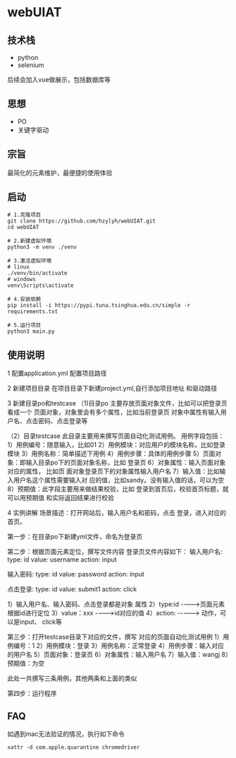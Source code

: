 # webUIAT
## 技术栈
- python
- selenium

后续会加入vue做展示，包括数据库等

## 思想
- PO
- 关键字驱动

## 宗旨
最简化的元素维护，最便捷的使用体验

## 启动
```shell
# 1.克隆项目
git clone https://github.com/hzylyh/webUIAT.git
cd webUIAT

# 2.新建虚拟环境
python3 -m venv ./venv

# 3.激活虚拟环境
# linux
./venv/bin/activate
# windows
venv\Scripts\activate

# 4.安装依赖
pip install -i https://pypi.tuna.tsinghua.edu.cn/simple -r requirements.txt

# 5.运行项目
python3 main.py
```

## 使用说明
1 配置application.yml
配置项目路径

2 新建项目目录
在项目目录下新建project.yml,自行添加项目地址
和驱动路径

3 新建目录po和testcase
（1)目录po
主要存放页面对象文件，比如可以把登录页看成一个
页面对象，对象里会有多个属性，比如当前登录页
对象中属性有输入用户名、点击密码、点击登录等

（2）目录testcase
此目录主要用来撰写页面自动化测试用例。
用例字段包括：
1）用例编号：随意输入，比如01
2）用例模块：对应用户的模块名称，比如登录模块
3）用例名称：简单描述下用例
4）用例步骤：具体的用例步骤
5）页面对象：即输入目录po下的页面对象名称，比如
登录页
6）对象属性：输入页面对象对应的属性， 比如页
面对象登录页下的对象属性输入用户名
7）输入值：比如输入用户名这个属性需要输入对
应的值，比如sandy。没有输入值的话，可以为空
8）预期值：此字段主要用来做结果校验，比如
登录到首页后，校验首页标题，就可以用预期值
和实际返回结果进行校验

4 实例讲解
场景描述：打开网站后，输入用户名和密码，点击
登录，进入对应的首页。

第一步：在目录po下新建yml文件，命名为登录页

第二步：根据页面元素定位，撰写文件内容
登录页文件内容如下：
输入用户名:
  type: id
  value: username
  action: input

输入密码:
  type: id
  value: password
  action: input

点击登录:
  type: id
  value: submit1
  action: click

1）输入用户名、输入密码、点击登录都是对象
属性
2）type:id  ---->页面元素根据id进行定位
3）value：xxx   ---->id对应的值
4）action:  -----> 动作，可以是input、
click等

第三步：打开testcase目录下对应的文件，撰写
对应的页面自动化测试用例
1）用例编号：1
2）用例模块：登录
3）用例名称：正常登录
4）用例步骤：输入对应的用户名
5）页面对象：登录页
6）对象属性：输入用户名
7）输入值：wangj
8）预期值：为空

此处一共撰写三条用例，其他两条和上面的类似

第四步：运行程序


## FAQ
如遇到mac无法验证的情况，执行如下命令
```shell
xattr -d com.apple.quarantine chromedriver
```
